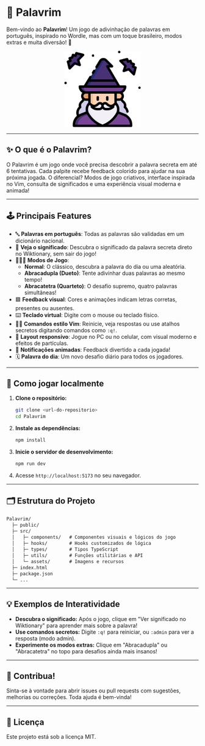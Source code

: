 # 🎉 Palavrim

Bem-vindo ao **Palavrim**! Um jogo de adivinhação de palavras em português, inspirado no Wordle, mas com um toque brasileiro, modos extras e muita diversão! 🚀
<p align="center">
  <img src="public/assets/images/Palavrim.png" alt="Logo do Palavrim" width="200" />
</p>

---

## ✨ O que é o Palavrim?

O Palavrim é um jogo onde você precisa descobrir a palavra secreta em até 6 tentativas. Cada palpite recebe feedback colorido para ajudar na sua próxima jogada. O diferencial? Modos de jogo criativos, interface inspirada no Vim, consulta de significados e uma experiência visual moderna e animada!

---

## 🕹️ Principais Features

- 🔤 **Palavras em português**: Todas as palavras são validadas em um dicionário nacional.
- 📖 **Veja o significado**: Descubra o significado da palavra secreta direto no Wiktionary, sem sair do jogo!
- 🧑‍🤝‍🧑 **Modos de Jogo**:
  - **Normal**: O clássico, descubra a palavra do dia ou uma aleatória.
  - **Abracadupla (Dueto)**: Tente adivinhar duas palavras ao mesmo tempo!
  - **Abracatetra (Quarteto)**: O desafio supremo, quatro palavras simultâneas!
- 🟩 **Feedback visual**: Cores e animações indicam letras corretas, presentes ou ausentes.
- ⌨️ **Teclado virtual**: Digite com o mouse ou teclado físico.
- 🧙‍♂️ **Comandos estilo Vim**: Reinicie, veja respostas ou use atalhos secretos digitando comandos como `:q!`.
- 📱 **Layout responsivo**: Jogue no PC ou no celular, com visual moderno e efeitos de partículas.
- 🔔 **Notificações animadas**: Feedback divertido a cada jogada!
- 🗓️ **Palavra do dia**: Um novo desafio diário para todos os jogadores.

---

## 🚀 Como jogar localmente

1. **Clone o repositório:**
   ```bash
   git clone <url-do-repositorio>
   cd Palavrim
   ```
2. **Instale as dependências:**
   ```bash
   npm install
   ```
3. **Inicie o servidor de desenvolvimento:**
   ```bash
   npm run dev
   ```
4. Acesse `http://localhost:5173` no seu navegador.

---

## 🗂️ Estrutura do Projeto
```
Palavrim/
  ├─ public/
  ├─ src/
  │   ├─ components/   # Componentes visuais e lógicos do jogo
  │   ├─ hooks/        # Hooks customizados de lógica
  │   ├─ types/        # Tipos TypeScript
  │   ├─ utils/        # Funções utilitárias e API
  │   └─ assets/       # Imagens e recursos
  ├─ index.html
  ├─ package.json
  └─ ...
```

---

## 💡 Exemplos de Interatividade

- **Descubra o significado:**
  Após o jogo, clique em "Ver significado no Wiktionary" para aprender mais sobre a palavra!
- **Use comandos secretos:**
  Digite `:q!` para reiniciar, ou `:admin` para ver a resposta (modo admin).
- **Experimente os modos extras:**
  Clique em "Abracadupla" ou "Abracatetra" no topo para desafios ainda mais insanos!

---

## 🤝 Contribua!
Sinta-se à vontade para abrir issues ou pull requests com sugestões, melhorias ou correções. Toda ajuda é bem-vinda!

---

## 📄 Licença
Este projeto está sob a licença MIT.
